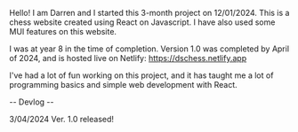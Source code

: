 Hello! I am Darren and I started this 3-month project on 12/01/2024. This is a chess website created using React on Javascript. I have also used some MUI features on this website.

I was at year 8 in the time of completion. Version 1.0 was completed by April of 2024, and is hosted live on Netlify: https://dschess.netlify.app

I've had a lot of fun working on this project, and it has taught me a lot of programming basics and simple web development with React.

-- Devlog --

3/04/2024
Ver. 1.0 released!